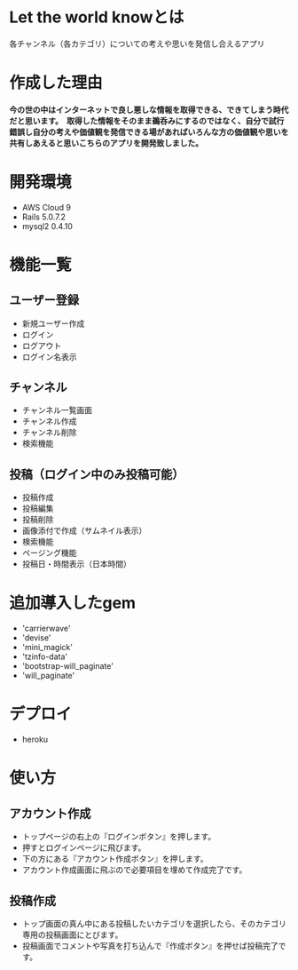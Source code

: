 # Let the world knowとは
各チャンネル（各カテゴリ）についての考えや思いを発信し合えるアプリ
# 作成した理由
#### 今の世の中はインターネットで良し悪しな情報を取得できる、できてしまう時代だと思います。　取得した情報をそのまま鵜呑みにするのではなく、自分で試行錯誤し自分の考えや価値観を発信できる場があればいろんな方の価値観や思いを共有しあえると思いこちらのアプリを開発致しました。

# 開発環境
 - AWS Cloud 9
 - Rails 5.0.7.2
 - mysql2 0.4.10
# 機能一覧
## ユーザー登録
- 新規ユーザー作成
- ログイン　
- ログアウト
- ログイン名表示
## チャンネル
- チャンネル一覧画面
- チャンネル作成　
- チャンネル削除
- 検索機能
## 投稿（ログイン中のみ投稿可能）
- 投稿作成
- 投稿編集
- 投稿削除
- 画像添付で作成（サムネイル表示）
- 検索機能
- ページング機能
- 投稿日・時間表示（日本時間）
# 追加導入したgem
- 'carrierwave'
- 'devise'
- 'mini_magick'
- 'tzinfo-data'
- 'bootstrap-will_paginate'
- 'will_paginate'
# デプロイ
- heroku
# 使い方
## アカウント作成
- トップページの右上の『ログインボタン』を押します。
- 押すとログインページに飛びます。
- 下の方にある『アカウント作成ボタン』を押します。
- アカウント作成画面に飛ぶので必要項目を埋めて作成完了です。
## 投稿作成
- トップ画面の真ん中にある投稿したいカテゴリを選択したら、そのカテゴリ専用の投稿画面にとびます。
- 投稿画面でコメントや写真を打ち込んで『作成ボタン』を押せば投稿完了です。
